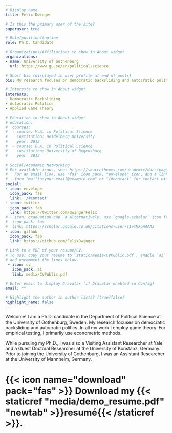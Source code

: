 ```yaml
---
# Display name
title: Felix Dwinger

# Is this the primary user of the site?
superuser: true

# Role/position/tagline
role: Ph.D. Candidate

# Organizations/Affiliations to show in About widget
organizations:
- name: University of Gothenburg
  url: https://www.gu.se/en/political-science

# Short bio (displayed in user profile at end of posts)
bio: My research focuses on democratic backsliding and autocratic politics.

# Interests to show in About widget
interests:
- Democratic Backsliding
- Autocratic Politics
- Applied Game Theory

# Education to show in About widget
# education:
#  courses:
#  - course: M.A. in Political Science
#    institution: Heidelberg University
#    year: 2015
#  - course: B.A. in Political Science
#    institution: University of Regensburg
#    year: 2013

# Social/Academic Networking
# For available icons, see: https://sourcethemes.com/academic/docs/page-builder/#icons
#   For an email link, use "fas" icon pack, "envelope" icon, and a link in the
#   form "mailto:your-email@example.com" or "/#contact" for contact widget.
social:
- icon: envelope
  icon_pack: fas
  link: '/#contact'
- icon: twitter
  icon_pack: fab
  link: https://twitter.com/DwingerFelix
# - icon: graduation-cap  # Alternatively, use `google-scholar` icon from `ai` icon pack
#  icon_pack: fas
#  link: https://scholar.google.co.uk/citations?user=sIwtMXoAAAAJ
- icon: github
  icon_pack: fab
  link: https://github.com/FelixDwinger
  
# Link to a PDF of your resume/CV.
# To use: copy your resume to `static/media/CVPublic.pdf`, enable `ai` icons in `params.toml`, 
# and uncomment the lines below.
 - icon: cv
   icon_pack: ai
   link: media/CVPublic.pdf

# Enter email to display Gravatar (if Gravatar enabled in Config)
email: ""

# Highlight the author in author lists? (true/false)
highlight_name: false
---
```


Welcome! I am a Ph.D. candidate in the Department of Political Science at the University of Gothenburg, Sweden. My research focuses on democratic backsliding and autocratic politics. In all my work I employ game theory. For empirical testing, I primarily use econometric methods.

While pursuing my Ph.D., I was also a Visiting Assistant Researcher at Yale and a Guest Doctoral Researcher at the University of Konstanz, Germany. Prior to joining the University of Gothenburg, I was an Assistant Researcher at the University of Mannheim, Germany.

# {{< icon name="download" pack="fas" >}} Download my {{< staticref "media/demo_resume.pdf" "newtab" >}}resumé{{< /staticref >}}.
